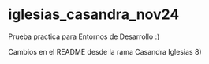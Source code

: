 # iglesias_casandra_nov24
Prueba practica para Entornos de Desarrollo :)

Cambios en el README desde la rama Casandra Iglesias 8)